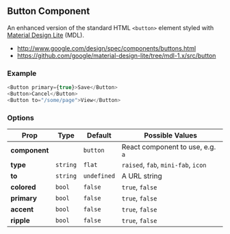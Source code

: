 ## Button Component

An enhanced version of the standard HTML `<button>` element styled with [Material Design
Lite](https://getmdl.io) (MDL).

- http://www.google.com/design/spec/components/buttons.html
- https://github.com/google/material-design-lite/tree/mdl-1.x/src/button

### Example

```js
<Button primary={true}>Save</Button>
<Button>Cancel</Button>
<Button to="/some/page">View</Button>
```

### Options

| Prop          | Type     | Default     | Possible Values   
| ------------- | -------- | ----------- | ---------------------------------------------
| **component** |          | `button`    | React component to use, e.g. `a`
| **type**      | `string` | `flat`      | `raised`, `fab`, `mini-fab`, `icon`
| **to**        | `string` | `undefined` | A URL string
| **colored**   | `bool`   | `false`     | `true`, `false`
| **primary**   | `bool`   | `false`     | `true`, `false`
| **accent**    | `bool`   | `false`     | `true`, `false`
| **ripple**    | `bool`   | `false`     | `true`, `false`
